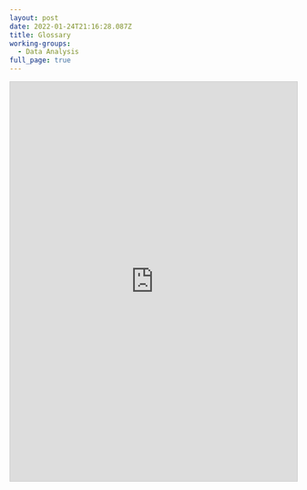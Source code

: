 ```yaml
---
layout: post
date: 2022-01-24T21:16:28.087Z
title: Glossary
working-groups:
  - Data Analysis
full_page: true
---
```

<iframe class="airtable-embed" src="https://airtable.com/embed/shrH2Mwv3xAPuwwQw?backgroundColor=red&viewControls=on" frameborder="0" onmousewheel="" width="100%" height="700" style="background: transparent; border: 1px solid #ccc;"></iframe>